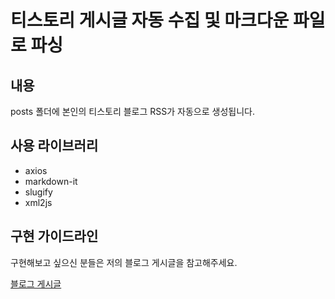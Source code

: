# 티스토리 게시글 자동 수집 및 마크다운 파일로 파싱

## 내용

posts 폴더에 본인의 티스토리 블로그 RSS가 자동으로 생성됩니다.

## 사용 라이브러리
- axios
- markdown-it
- slugify
- xml2js

## 구현 가이드라인

구현해보고 싶으신 분들은 저의 블로그 게시글을 참고해주세요.


[블로그 게시글](https://infistudy.tistory.com/376)